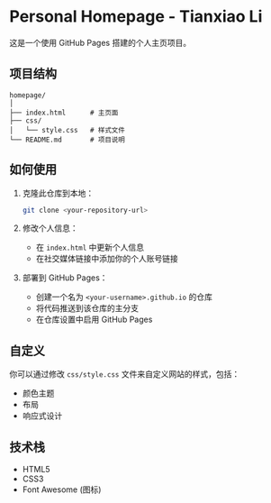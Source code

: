 # Personal Homepage - Tianxiao Li

这是一个使用 GitHub Pages 搭建的个人主页项目。

## 项目结构

```
homepage/
│
├── index.html      # 主页面
├── css/
│   └── style.css   # 样式文件
└── README.md       # 项目说明
```

## 如何使用

1. 克隆此仓库到本地：
   ```bash
   git clone <your-repository-url>
   ```

2. 修改个人信息：
   - 在 `index.html` 中更新个人信息
   - 在社交媒体链接中添加你的个人账号链接

3. 部署到 GitHub Pages：
   - 创建一个名为 `<your-username>.github.io` 的仓库
   - 将代码推送到该仓库的主分支
   - 在仓库设置中启用 GitHub Pages

## 自定义

你可以通过修改 `css/style.css` 文件来自定义网站的样式，包括：
- 颜色主题
- 布局
- 响应式设计

## 技术栈

- HTML5
- CSS3
- Font Awesome (图标)
